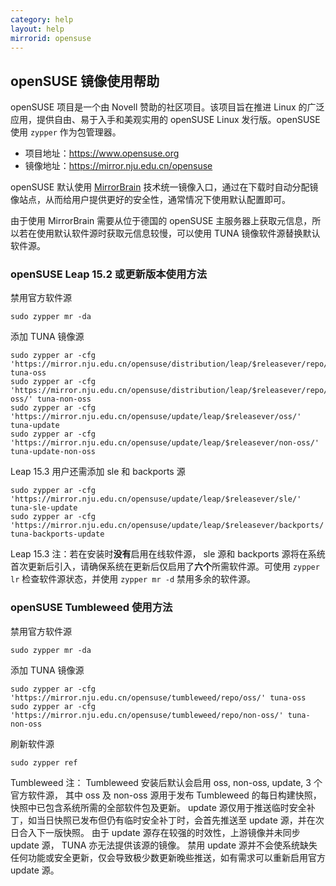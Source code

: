 ```yaml
---
category: help
layout: help
mirrorid: opensuse
---
```


## openSUSE 镜像使用帮助

openSUSE 项目是一个由 Novell 赞助的社区项目。该项目旨在推进 Linux 的广泛应用，提供自由、易于入手和美观实用的 openSUSE Linux 发行版。openSUSE 使用 `zypper` 作为包管理器。

* 项目地址：<https://www.opensuse.org>
* 镜像地址：<https://mirror.nju.edu.cn/opensuse>

openSUSE 默认使用 [MirrorBrain](https://zh.opensuse.org/MirrorBrain) 技术统一镜像入口，通过在下载时自动分配镜像站点，从而给用户提供更好的安全性，通常情况下使用默认配置即可。

由于使用 MirrorBrain 需要从位于德国的 openSUSE 主服务器上获取元信息，所以若在使用默认软件源时获取元信息较慢，可以使用 TUNA 镜像软件源替换默认软件源。

### openSUSE Leap 15.2 或更新版本使用方法

禁用官方软件源

```shell
sudo zypper mr -da
```

添加 TUNA 镜像源

```shell
sudo zypper ar -cfg 'https://mirror.nju.edu.cn/opensuse/distribution/leap/$releasever/repo/oss/' tuna-oss
sudo zypper ar -cfg 'https://mirror.nju.edu.cn/opensuse/distribution/leap/$releasever/repo/non-oss/' tuna-non-oss
sudo zypper ar -cfg 'https://mirror.nju.edu.cn/opensuse/update/leap/$releasever/oss/' tuna-update
sudo zypper ar -cfg 'https://mirror.nju.edu.cn/opensuse/update/leap/$releasever/non-oss/' tuna-update-non-oss
```

Leap 15.3 用户还需添加 sle 和 backports 源

```shell
sudo zypper ar -cfg 'https://mirror.nju.edu.cn/opensuse/update/leap/$releasever/sle/' tuna-sle-update
sudo zypper ar -cfg 'https://mirror.nju.edu.cn/opensuse/update/leap/$releasever/backports/' tuna-backports-update
```

Leap 15.3 注：若在安装时**没有**启用在线软件源， sle 源和 backports 源将在系统首次更新后引入，请确保系统在更新后仅启用了**六个**所需软件源。可使用 `zypper lr` 检查软件源状态，并使用 `zypper mr -d` 禁用多余的软件源。

### openSUSE Tumbleweed 使用方法

禁用官方软件源

```shell
sudo zypper mr -da
```

添加 TUNA 镜像源

```shell
sudo zypper ar -cfg 'https://mirror.nju.edu.cn/opensuse/tumbleweed/repo/oss/' tuna-oss
sudo zypper ar -cfg 'https://mirror.nju.edu.cn/opensuse/tumbleweed/repo/non-oss/' tuna-non-oss
```

刷新软件源

```shell
sudo zypper ref
```

Tumbleweed 注： Tumbleweed 安装后默认会启用 oss, non-oss, update, 3 个官方软件源，
其中 oss 及 non-oss 源用于发布 Tumbleweed 的每日构建快照，快照中已包含系统所需的全部软件包及更新。
update 源仅用于推送临时安全补丁，如当日快照已发布但仍有临时安全补丁时，会首先推送至 update 源，并在次日合入下一版快照。
由于 update 源存在较强的时效性，上游镜像并未同步 update 源， TUNA 亦无法提供该源的镜像。
禁用 update 源并不会使系统缺失任何功能或安全更新，仅会导致极少数更新晚些推送，如有需求可以重新启用官方 update 源。
